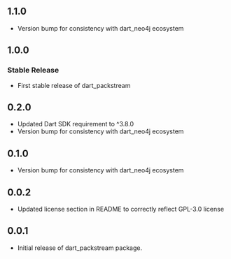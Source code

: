 ## 1.1.0

- Version bump for consistency with dart_neo4j ecosystem

## 1.0.0

### Stable Release

- First stable release of dart_packstream

## 0.2.0

- Updated Dart SDK requirement to ^3.8.0
- Version bump for consistency with dart_neo4j ecosystem

## 0.1.0

- Version bump for consistency with dart_neo4j ecosystem

## 0.0.2

- Updated license section in README to correctly reflect GPL-3.0 license

## 0.0.1

- Initial release of dart_packstream package.
